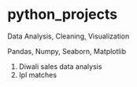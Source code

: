 # python_projects

Data Analysis, Cleaning, Visualization

Pandas, Numpy, Seaborn, Matplotlib 

1. Diwali sales data analysis 
2. Ipl matches
